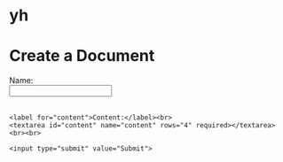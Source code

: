 # yh

<!DOCTYPE html>
<html lang="en">

<head>
  <meta charset="UTF-8">
  <meta name="viewport" content="width=device-width, initial-scale=1.0">
  <title>Create a Document</title>
  <script>
    function downloadDoc() {
      // Get values from the input fields
      const name = document.getElementById('name').value;
      const content = document.getElementById('content').value;

      // Create a Blob from the content
      const blob = new Blob([content], { type: 'application/msword' });
      const url = URL.createObjectURL(blob);

      // Create a link to trigger the download
      const a = document.createElement('a');
      a.href = url;
      a.download = `${name}.doc`; // Set the filename
      document.body.appendChild(a);
      a.click(); // Programmatically click the link to trigger the download
      document.body.removeChild(a); // Remove the link after downloading

      // Release the object URL
      URL.revokeObjectURL(url);
    }
  </script>
</head>

<body>
  <h1>Create a Document</h1>
  <form onsubmit="event.preventDefault(); downloadDoc();">
    <label for="name">Name:</label><br>
    <input type="text" id="name" name="name" required><br><br>

    <label for="content">Content:</label><br>
    <textarea id="content" name="content" rows="4" required></textarea><br><br>

    <input type="submit" value="Submit">
  </form>
</body>

</html>
